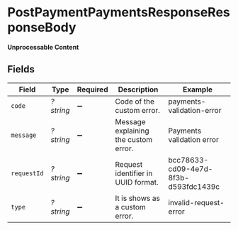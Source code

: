 # PostPaymentPaymentsResponseResponseBody

**Unprocessable Content**



## Fields

| Field                                | Type                                 | Required                             | Description                          | Example                              |
| ------------------------------------ | ------------------------------------ | ------------------------------------ | ------------------------------------ | ------------------------------------ |
| `code`                               | *?string*                            | :heavy_minus_sign:                   | Code of the custom error.            | payments-validation-error            |
| `message`                            | *?string*                            | :heavy_minus_sign:                   | Message explaining the custom error. | Payments validation error            |
| `requestId`                          | *?string*                            | :heavy_minus_sign:                   | Request identifier in UUID format.   | bcc78633-cd09-4e7d-8f3b-d593fdc1439c |
| `type`                               | *?string*                            | :heavy_minus_sign:                   | It is shows as a custom error.       | invalid-request-error                |